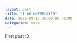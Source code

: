 ```yaml
---
layout: post
title: "I AM UNEMPLOYED"
date: 2025-09-17 10:00:00 -0700
categories: misc
---
```


First post :3
